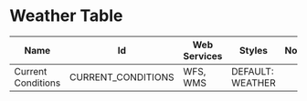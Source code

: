 # Weather Table

Name               | Id                 | Web Services | Styles           | Notes
-------------------|--------------------|--------------|------------------|------
Current Conditions | CURRENT_CONDITIONS | WFS, WMS     | DEFAULT: WEATHER |      

